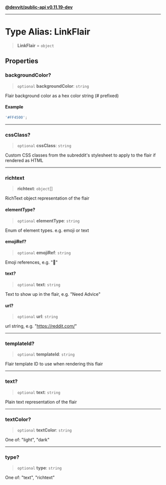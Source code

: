 [**@devvit/public-api v0.11.19-dev**](../../README.md)

---

# Type Alias: LinkFlair

> **LinkFlair** = `object`

## Properties

<a id="backgroundcolor"></a>

### backgroundColor?

> `optional` **backgroundColor**: `string`

Flair background color as a hex color string (# prefixed)

#### Example

```ts
'#FF4500';
```

---

<a id="cssclass"></a>

### cssClass?

> `optional` **cssClass**: `string`

Custom CSS classes from the subreddit's stylesheet to apply to the flair if rendered as HTML

---

<a id="richtext"></a>

### richtext

> **richtext**: `object`[]

RichText object representation of the flair

#### elementType?

> `optional` **elementType**: `string`

Enum of element types. e.g. emoji or text

#### emojiRef?

> `optional` **emojiRef**: `string`

Emoji references, e.g. ":rainbow:"

#### text?

> `optional` **text**: `string`

Text to show up in the flair, e.g. "Need Advice"

#### url?

> `optional` **url**: `string`

url string, e.g. "https://reddit.com/"

---

<a id="templateid"></a>

### templateId?

> `optional` **templateId**: `string`

Flair template ID to use when rendering this flair

---

<a id="text"></a>

### text?

> `optional` **text**: `string`

Plain text representation of the flair

---

<a id="textcolor"></a>

### textColor?

> `optional` **textColor**: `string`

One of: "light", "dark"

---

<a id="type"></a>

### type?

> `optional` **type**: `string`

One of: "text", "richtext"
